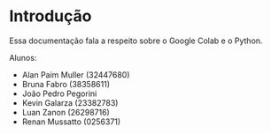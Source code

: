 # Introdução

Essa documentação fala a respeito sobre o Google Colab e o Python.

Alunos: 

- Alan Paim Muller (32447680)
- Bruna Fabro (38358611)
- João Pedro Pegorini
- Kevin Galarza (23382783)
- Luan Zanon (26298716)
- Renan Mussatto (0256371)
